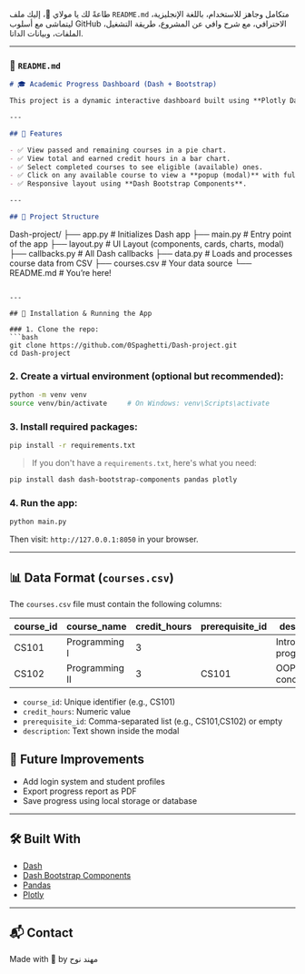 طاعةً لك يا مولاي 👑، إليك ملف `README.md` متكامل وجاهز للاستخدام، باللغة الإنجليزية، ليتماشى مع أسلوب GitHub الاحترافي، مع شرح وافي عن المشروع، طريقة التشغيل، الملفات، وبيانات الداتا.

---

### 📄 `README.md`

```markdown
# 🎓 Academic Progress Dashboard (Dash + Bootstrap)

This project is a dynamic interactive dashboard built using **Plotly Dash** and **Bootstrap Components**, designed to help students visualize their academic progress, including completed courses, available courses, and credit hour statistics.

---

## 📌 Features

- ✅ View passed and remaining courses in a pie chart.
- ✅ View total and earned credit hours in a bar chart.
- ✅ Select completed courses to see eligible (available) ones.
- ✅ Click on any available course to view a **popup (modal)** with full details: course code, credit hours, and description.
- ✅ Responsive layout using **Dash Bootstrap Components**.

---

## 📁 Project Structure

```

Dash-project/
├── app.py                 # Initializes Dash app
├── main.py                # Entry point of the app
├── layout.py              # UI Layout (components, cards, charts, modal)
├── callbacks.py           # All Dash callbacks
├── data.py                # Loads and processes course data from CSV
├── courses.csv            # Your data source
└── README.md              # You’re here!

````

---

## 🔧 Installation & Running the App

### 1. Clone the repo:
```bash
git clone https://github.com/0Spaghetti/Dash-project.git
cd Dash-project
````

### 2. Create a virtual environment (optional but recommended):

```bash
python -m venv venv
source venv/bin/activate     # On Windows: venv\Scripts\activate
```

### 3. Install required packages:

```bash
pip install -r requirements.txt
```

> If you don't have a `requirements.txt`, here's what you need:

```bash
pip install dash dash-bootstrap-components pandas plotly
```

### 4. Run the app:

```bash
python main.py
```

Then visit: `http://127.0.0.1:8050` in your browser.

---

## 📊 Data Format (`courses.csv`)

The `courses.csv` file must contain the following columns:

| course\_id | course\_name   | credit\_hours | prerequisite\_id | description          |
| ---------- | -------------- | ------------- | ---------------- | -------------------- |
| CS101      | Programming I  | 3             |                  | Intro to programming |
| CS102      | Programming II | 3             | CS101            | OOP concepts         |

* `course_id`: Unique identifier (e.g., CS101)
* `credit_hours`: Numeric value
* `prerequisite_id`: Comma-separated list (e.g., CS101,CS102) or empty
* `description`: Text shown inside the modal


## 🧠 Future Improvements

* Add login system and student profiles
* Export progress report as PDF
* Save progress using local storage or database

---

## 🛠 Built With

* [Dash](https://dash.plotly.com/)
* [Dash Bootstrap Components](https://dash-bootstrap-components.opensource.faculty.ai/)
* [Pandas](https://pandas.pydata.org/)
* [Plotly](https://plotly.com/python/)

---

## 📬 Contact

Made with 💙 by مهند نوح


